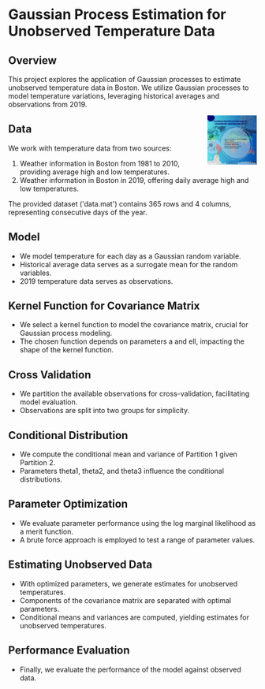 # Gaussian Process Estimation for Unobserved Temperature Data

## Overview
This project explores the application of Gaussian processes to estimate unobserved temperature data in Boston. We utilize Gaussian processes to model temperature variations, leveraging historical averages and observations from 2019.



<img src="_Genomics and High Dimensional Data (2).png" alt="Image" width="100" align="right">


## Data
We work with temperature data from two sources:
1. Weather information in Boston from 1981 to 2010, providing average high and low temperatures.
2. Weather information in Boston in 2019, offering daily average high and low temperatures.

The provided dataset ('data.mat') contains 365 rows and 4 columns, representing consecutive days of the year.

## Model
- We model temperature for each day as a Gaussian random variable.
- Historical average data serves as a surrogate mean for the random variables.
- 2019 temperature data serves as observations.

## Kernel Function for Covariance Matrix
- We select a kernel function to model the covariance matrix, crucial for Gaussian process modeling.
- The chosen function depends on parameters a and ell, impacting the shape of the kernel function.

## Cross Validation
- We partition the available observations for cross-validation, facilitating model evaluation.
- Observations are split into two groups for simplicity.

## Conditional Distribution
- We compute the conditional mean and variance of Partition 1 given Partition 2.
- Parameters theta1, theta2, and theta3 influence the conditional distributions.

## Parameter Optimization
- We evaluate parameter performance using the log marginal likelihood as a merit function.
- A brute force approach is employed to test a range of parameter values.

## Estimating Unobserved Data
- With optimized parameters, we generate estimates for unobserved temperatures.
- Components of the covariance matrix are separated with optimal parameters.
- Conditional means and variances are computed, yielding estimates for unobserved temperatures.

## Performance Evaluation
- Finally, we evaluate the performance of the model against observed data.

